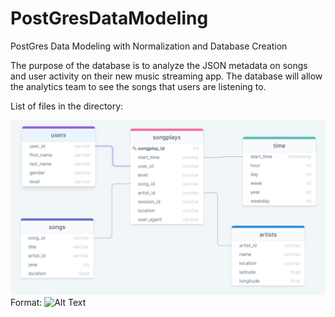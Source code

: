 # PostGresDataModeling

PostGres Data Modeling with Normalization and Database Creation

The purpose of the database is to analyze the JSON metadata on songs and user activity on their new music streaming app. The database will allow the analytics team to see the songs that users are listening to.

List of files in the directory:

![ER Diagram](/images/ERDiag.png)
Format: ![Alt Text](url)




